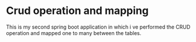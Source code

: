 # Crud operation and mapping

This is my second spring boot application in which i ve performed the CRUD operation and mapped one to many between the tables.
